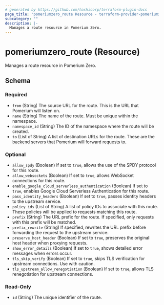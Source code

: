 ```yaml
---
# generated by https://github.com/hashicorp/terraform-plugin-docs
page_title: "pomeriumzero_route Resource - terraform-provider-pomeriumzero"
subcategory: ""
description: |-
  Manages a route resource in Pomerium Zero.
---
```


# pomeriumzero_route (Resource)

Manages a route resource in Pomerium Zero.



<!-- schema generated by tfplugindocs -->
## Schema

### Required

- `from` (String) The source URL for the route. This is the URL that Pomerium will listen on.
- `name` (String) The name of the route. Must be unique within the namespace.
- `namespace_id` (String) The ID of the namespace where the route will be created.
- `to` (List of String) A list of destination URLs for the route. These are the backend servers that Pomerium will forward requests to.

### Optional

- `allow_spdy` (Boolean) If set to `true`, allows the use of the SPDY protocol for this route.
- `allow_websockets` (Boolean) If set to `true`, allows WebSocket connections for this route.
- `enable_google_cloud_serverless_authentication` (Boolean) If set to `true`, enables Google Cloud Serverless Authentication for this route.
- `pass_identity_headers` (Boolean) If set to `true`, passes identity headers to the upstream service.
- `policy_ids` (List of String) A list of policy IDs to associate with this route. These policies will be applied to requests matching this route.
- `prefix` (String) The URL prefix for the route. If specified, only requests with this prefix will be matched.
- `prefix_rewrite` (String) If specified, rewrites the URL prefix before forwarding the request to the upstream service.
- `preserve_host_header` (Boolean) If set to `true`, preserves the original host header when proxying requests.
- `show_error_details` (Boolean) If set to `true`, shows detailed error messages when errors occur.
- `tls_skip_verify` (Boolean) If set to `true`, skips TLS verification for upstream connections. Use with caution.
- `tls_upstream_allow_renegotiation` (Boolean) If set to `true`, allows TLS renegotiation for upstream connections.

### Read-Only

- `id` (String) The unique identifier of the route.
